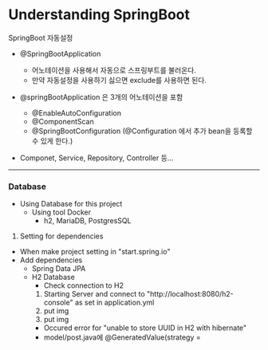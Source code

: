 <h1>Understanding SpringBoot</h1>

SpringBoot 자동설정

- @SpringBootApplication

  - 어노테이션을 사용해서 자동으로 스프링부트를 불러온다.
  - 만약 자동설정을 사용하기 싫으면 exclude를 사용하면 된다.

- @springBootApplication 은 3개의 어노테이션을 포함
  - @EnableAutoConfiguration
  - @ComponentScan
  - @SpringBootConfiguration (@Configuration 에서 추가 bean을 등록할 수 있게 한다.)
- Componet, Service, Repository, Controller 등…

---

<h3>Database</h3>

- Using Database for this project
  - Using tool Docker
    - h2, MariaDB, PostgresSQL

1. Setting for dependencies

- When make project setting in "start.spring.io"
- Add dependencies
  - Spring Data JPA
  - H2 Database
    - Check connection to H2
     1. Starting Server and connect to "http://localhost:8080/h2-console" as set in application.yml
     2. put img
     3. put img
    * Occured error for "unable to store UUID in H2 with hibernate"
     - model/post.java에 @GeneratedValue(strategy = GenerationType.IDENTITY) 으로 설정하니 UUID를 읽지 못해 테이블 생성이 불가!
     - 해결방법
      - @GeneratedValue(generator = "UUID") 로 바꿔서 다시 실행하니까 정상적으로 테이블이 만들어졌음!
  - MariaDB Driver
  - PostgreSQL Driver
  - MyBatis Framework
  * if you already have a project set in build.gradle
- Settings
  - src/main/resources/application.properties
  - src/main/resources/application.yml
    '원하는 방식으로 세팅하면 된다.'  
    'yml 방식은 띄어쓰기 중요!!'
  - ddl-auto
    - none : default for database
    - update : schema for changed
    - validate : check the schema for updates if y finish the Application 'use in real server'
    - create : drop the schema when starting the application
    - create-drop : when start application drop all

2. Entity && JPARepository

3. Seperate profiles

4. MyBatis

5. Paging && Search
